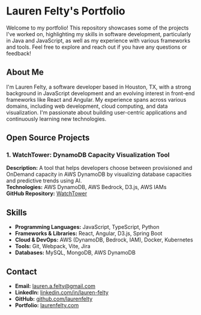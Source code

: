 # Lauren Felty's Portfolio

Welcome to my portfolio! This repository showcases some of the projects I've worked on, highlighting my skills in software development, particularly in Java and JavaScript, as well as my experience with various frameworks and tools. Feel free to explore and reach out if you have any questions or feedback!

## About Me

I'm Lauren Felty, a software developer based in Houston, TX, with a strong background in JavaScript development and an evolving interest in front-end frameworks like React and Angular. My experience spans across various domains, including web development, cloud computing, and data visualization. I'm passionate about building user-centric applications and continuously learning new technologies.

## Open Source Projects

### 1. **WatchTower: DynamoDB Capacity Visualization Tool**

**Description:** A tool that helps developers choose between provisioned and OnDemand capacity in AWS DynamoDB by visualizing database capacities and predictive trends using AI.  
**Technologies:** AWS DynamoDB, AWS Bedrock, D3.js, AWS IAMs  
**GitHub Repository:** [WatchTower](https://github.com/oslabs-beta/watchtower)

## Skills

- **Programming Languages:** JavaScript, TypeScript, Python
- **Frameworks & Libraries:** React, Angular, D3.js, Spring Boot
- **Cloud & DevOps:** AWS (DynamoDB, Bedrock, IAM), Docker, Kubernetes
- **Tools:** Git, Webpack, Vite, Jira
- **Databases:** MySQL, MongoDB, AWS DynamoDB

## Contact

- **Email:** [lauren.a.felty@gmail.com](mailto:lauren.a.felty@gmail.com)
- **LinkedIn:** [linkedin.com/in/lauren-felty](www.linkedin.com/in/lauren-felty)
- **GitHub:** [github.com/laurenfelty](www.github.com/laurenfelty)
- **Portfolio:** [laurenfelty.com](www.laurenfelty.com)
